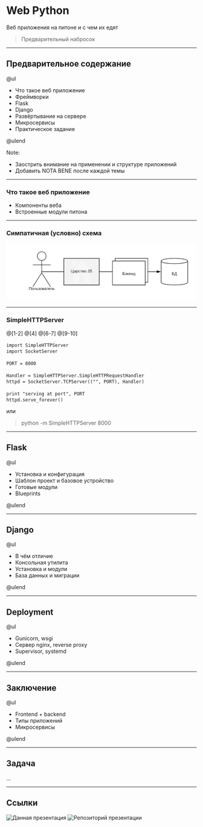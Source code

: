 # Web Python

Веб приложения на питоне и с чем их едят

> Предварительный набросок

---

## Предварительное содержание

@ul

- Что такое веб приложение
- Фреймворки
- Flask
- Django
- Развёртывание на сервере
- Микросервисы
- Практическое задание

@ulend

Note:

- Заострить внимание на применении и структуре приложений
- Добавить NOTA BENE после каждой темы

---

### Что такое веб приложение

- Компоненты веба
- Встроенные модули питона

---

### Симпатичная (условно) схема

![Simple Diagramm](img/scheme.png)

---

### SimpleHTTPServer

@[1-2]
@[4]
@[6-7]
@[9-10]
```
import SimpleHTTPServer
import SocketServer

PORT = 8000

Handler = SimpleHTTPServer.SimpleHTTPRequestHandler
httpd = SocketServer.TCPServer(("", PORT), Handler)

print "serving at port", PORT
httpd.serve_forever()
```


или

> python -m SimpleHTTPServer 8000

---

## Flask


@ul

- Установка и конфигурация
- Шаблон проект и базовое устройство
- Готовые модули
- Blueprints

@ulend

---

## Django

@ul

- В чём отличие
- Консольная утилита
- Установка и модули
- База данных и миграции

@ulend

---

## Deployment

@ul

- Gunicorn, wsgi
- Сервер nginx, reverse proxy
- Supervisor, systemd

@ulend

---

## Заключение

@ul

- Frontend + backend
- Типы приложений
- Микросервисы

@ulend

---

## Задача

...

---

## Ссылки

![Данная презентация](https://gitpitch.com/xifax/lectures-python-web/master)
![Репозиторий презентации](https://github.com/xifax/lectures-python-web)

